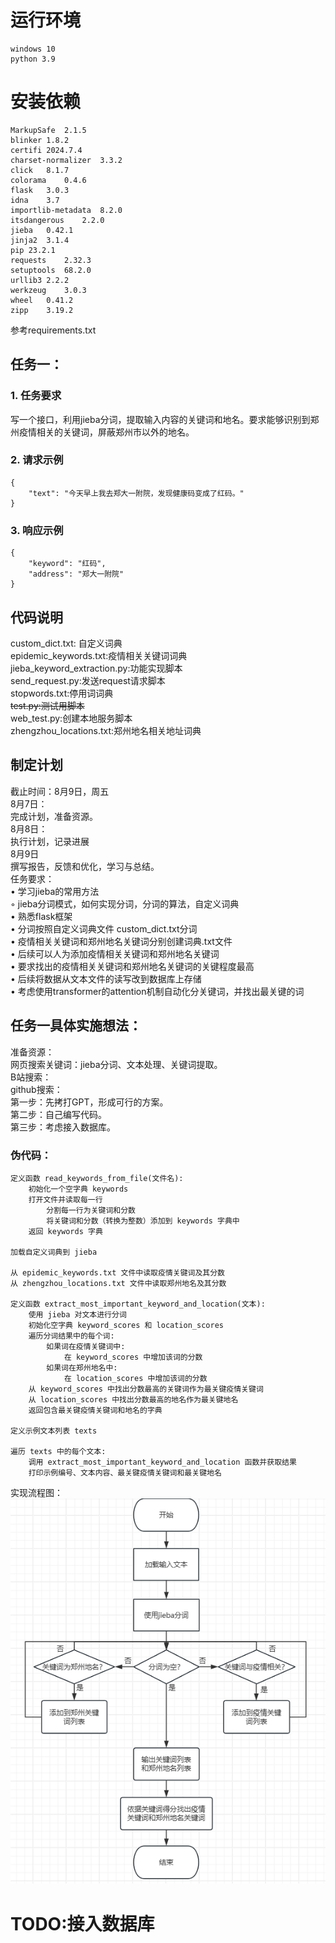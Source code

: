 # 运行环境
    windows 10
    python 3.9
# 安装依赖
    MarkupSafe	2.1.5	
    blinker	1.8.2	
    certifi	2024.7.4	
    charset-normalizer	3.3.2	
    click	8.1.7	
    colorama	0.4.6	
    flask	3.0.3	
    idna	3.7	
    importlib-metadata	8.2.0	
    itsdangerous	2.2.0	
    jieba	0.42.1	
    jinja2	3.1.4	
    pip	23.2.1	
    requests	2.32.3	
    setuptools	68.2.0	
    urllib3	2.2.2	
    werkzeug	3.0.3	
    wheel	0.41.2	
    zipp	3.19.2	
参考requirements.txt  

## 任务一：
### 1. 任务要求  
写一个接口，利用jieba分词，提取输入内容的关键词和地名。要求能够识别到郑州疫情相关的关键词，屏蔽郑州市以外的地名。
### 2. 请求示例  
```
{
    "text": "今天早上我去郑大一附院，发现健康码变成了红码。"
}
```
### 3. 响应示例
```
{
    "keyword": "红码",
    "address": "郑大一附院"
}
```
## 代码说明
custom_dict.txt: 自定义词典  
epidemic_keywords.txt:疫情相关关键词词典  
jieba_keyword_extraction.py:功能实现脚本  
send_request.py:发送request请求脚本  
stopwords.txt:停用词词典  
~~test.py:测试用脚本~~  
web_test.py:创建本地服务脚本  
zhengzhou_locations.txt:郑州地名相关地址词典  

## 制定计划
截止时间：8月9日，周五  
8月7日：  
    完成计划，准备资源。  
8月8日：   
    执行计划，记录进展  
8月9日  
    撰写报告，反馈和优化，学习与总结。  
任务要求：  
• 学习jieba的常用方法   
◦ jieba分词模式，如何实现分词，分词的算法，自定义词典   
• 熟悉flask框架   
• 分词按照自定义词典文件 custom_dict.txt分词    
• 疫情相关关键词和郑州地名关键词分别创建词典.txt文件    
• 后续可以人为添加疫情相关关键词和郑州地名关键词    
• 要求找出的疫情相关关键词和郑州地名关键词的关键程度最高    
• 后续将数据从文本文件的读写改到数据库上存储   
• 考虑使用transformer的attention机制自动化分关键词，并找出最关键的词   
## 任务一具体实施想法：  
准备资源：  
    网页搜索关键词：jieba分词、文本处理、关键词提取。  
    B站搜索：  
    github搜索：  
第一步：先拷打GPT，形成可行的方案。  
第二步：自己编写代码。  
第三步：考虑接入数据库。  
###  伪代码：
```commandline
定义函数 read_keywords_from_file(文件名):  
    初始化一个空字典 keywords  
    打开文件并读取每一行  
        分割每一行为关键词和分数  
        将关键词和分数（转换为整数）添加到 keywords 字典中  
    返回 keywords 字典  
  
加载自定义词典到 jieba  
  
从 epidemic_keywords.txt 文件中读取疫情关键词及其分数  
从 zhengzhou_locations.txt 文件中读取郑州地名及其分数  
  
定义函数 extract_most_important_keyword_and_location(文本):  
    使用 jieba 对文本进行分词  
    初始化空字典 keyword_scores 和 location_scores  
    遍历分词结果中的每个词:  
        如果词在疫情关键词中:  
            在 keyword_scores 中增加该词的分数  
        如果词在郑州地名中:  
            在 location_scores 中增加该词的分数  
    从 keyword_scores 中找出分数最高的关键词作为最关键疫情关键词  
    从 location_scores 中找出分数最高的地名作为最关键地名  
    返回包含最关键疫情关键词和地名的字典  
  
定义示例文本列表 texts  
  
遍历 texts 中的每个文本:  
    调用 extract_most_important_keyword_and_location 函数并获取结果  
    打印示例编号、文本内容、最关键疫情关键词和最关键地名
```
实现流程图：
![img.png](img.png)
# TODO:接入数据库
